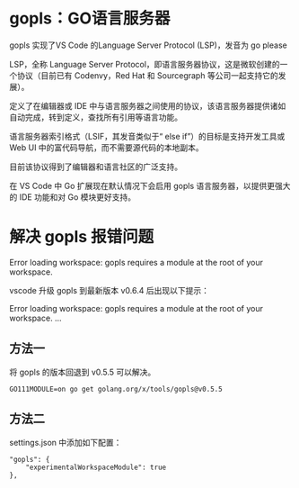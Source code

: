# gopls：GO语言服务器

gopls 实现了VS Code 的Language Server Protocol (LSP)，发音为 go please

LSP，全称 Language Server Protocol，即语言服务器协议，这是微软创建的一个协议（目前已有 Codenvy，Red Hat 和 Sourcegraph 等公司一起支持它的发展）。

定义了在编辑器或 IDE 中与语言服务器之间使用的协议，该语言服务器提供诸如自动完成，转到定义，查找所有引用等语言功能。

语言服务器索引格式（LSIF，其发音类似于“ else if”）的目标是支持开发工具或 Web UI 中的富代码导航，而不需要源代码的本地副本。

目前该协议得到了编辑器和语言社区的广泛支持。

在 VS Code 中 Go 扩展现在默认情况下会启用 gopls 语言服务器，以提供更强大的 IDE 功能和对 Go 模块更好支持。


# 解决 gopls 报错问题

Error loading workspace: gopls requires a module at the root of your workspace.

vscode 升级 gopls 到最新版本 v0.6.4 后出现以下提示：

Error loading workspace: gopls requires a module at the root of your workspace. …

## 方法一
将 gopls 的版本回退到 v0.5.5 可以解决。
```
GO111MODULE=on go get golang.org/x/tools/gopls@v0.5.5
```
## 方法二
settings.json 中添加如下配置：
```
"gopls": {
    "experimentalWorkspaceModule": true
},
```
